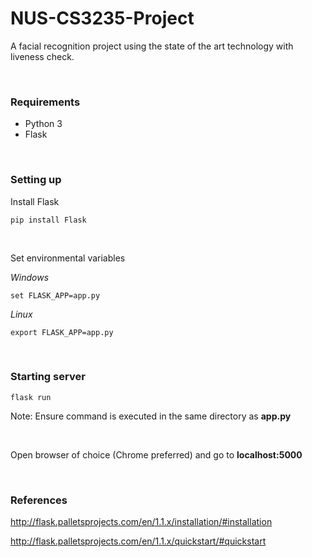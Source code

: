 # NUS-CS3235-Project
A facial recognition project using the state of the art technology with liveness check.

<br/>

### Requirements

* Python 3
* Flask

<br/>

### Setting up

Install Flask

```
pip install Flask
```

<br/>

Set environmental variables

*Windows*

```
set FLASK_APP=app.py
```

*Linux*

```
export FLASK_APP=app.py
```

<br/>

### Starting server

```
flask run
```

Note: Ensure command is executed in the same directory as **app.py**

<br/>

Open browser of choice (Chrome preferred) and go to **localhost:5000**

<br/>

### References

<http://flask.palletsprojects.com/en/1.1.x/installation/#installation>

<http://flask.palletsprojects.com/en/1.1.x/quickstart/#quickstart>

